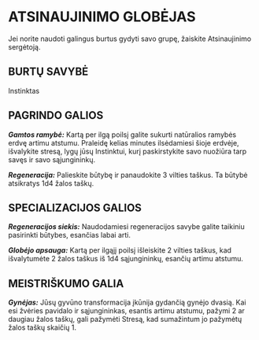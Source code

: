 # ATSINAUJINIMO GLOBĖJAS 

Jei norite naudoti galingus burtus gydyti savo grupę, žaiskite Atsinaujinimo sergėtoją.

## BURTŲ SAVYBĖ

Instinktas

## PAGRINDO GALIOS

***Gamtos ramybė:*** Kartą per ilgą poilsį galite sukurti natūralios ramybės erdvę artimu atstumu. Praleidę kelias minutes ilsėdamiesi šioje erdvėje, išvalykite stresą, lygų jūsų Instinktui, kurį paskirstykite savo nuožiūra tarp savęs ir savo sąjungininkų.

***Regeneracija:*** Palieskite būtybę ir panaudokite 3 vilties taškus. Ta būtybė atsikratys 1d4 žalos taškų.

## SPECIALIZACIJOS GALIOS

***Regeneracijos siekis:*** Naudodamiesi regeneracijos savybe galite taikiniu pasirinkti būtybes, esančias labai arti.

***Globėjo apsauga:*** Kartą per ilgąjį poilsį išleiskite 2 vilties taškus, kad išvalytumėte 2 žalos taškus iš 1d4 sąjungininkų, esančių artimu atstumu.

## MEISTRIŠKUMO GALIA

***Gynėjas:*** Jūsų gyvūno transformacija įkūnija gydančią gynėjo dvasią. Kai esi žvėries pavidalo ir sąjungininkas, esantis artimu atstumu, pažymi 2 ar daugiau žalos taškų, gali pažymėti Stresą, kad sumažintum jo pažymėtų žalos taškų skaičių 1.
